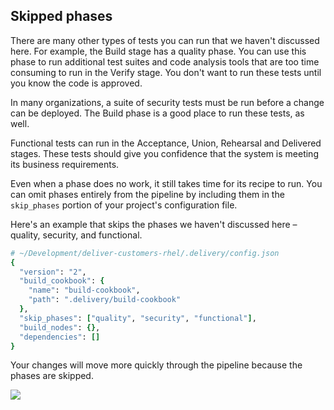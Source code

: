 ## Skipped phases

There are many other types of tests you can run that we haven't discussed here. For example, the Build stage has a quality phase. You can use this phase to run additional test suites and code analysis tools that are too time consuming to run in the Verify stage. You don't want to run these tests until you know the code is approved.

In many organizations, a suite of security tests must be run before a change can be deployed. The Build phase is a good place to run these tests, as well.

Functional tests can run in the Acceptance, Union, Rehearsal and Delivered stages. These tests should give you confidence that the system is meeting its business requirements.

Even when a phase does no work, it still takes time for its recipe to run. You can omit phases entirely from the pipeline by including them in the `skip_phases` portion of your project's configuration file.

Here's an example that skips the phases we haven't discussed here &ndash; quality, security, and functional.

```ruby
# ~/Development/deliver-customers-rhel/.delivery/config.json
{
  "version": "2",
  "build_cookbook": {
    "name": "build-cookbook",
    "path": ".delivery/build-cookbook"
  },
  "skip_phases": ["quality", "security", "functional"],
  "build_nodes": {},
  "dependencies": []
}
```

Your changes will move more quickly through the pipeline because the phases are skipped.

![](delivery/skip-phases.png)
